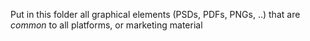 Put in this folder all graphical elements (PSDs, PDFs, PNGs, ..) that are *common* to all platforms, or marketing material